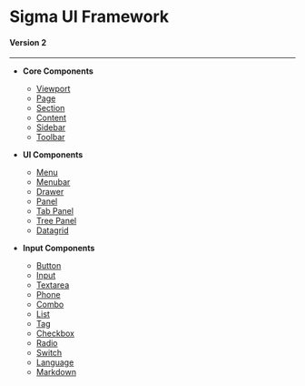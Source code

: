 # Sigma UI Framework
#### Version 2
-------

* __Core Components__
  - [Viewport](./core/viewport)
  - [Page](./core/page)
  - [Section](./core/section)
  - [Content](./core/content)
  - [Sidebar](./core/sidebar)
  - [Toolbar](./core/toolbar)
  
* __UI Components__
  - [Menu](./components/menu)
  - [Menubar](./components/menubar)
  - [Drawer](./components/drawer)
  - [Panel](./components/panel)
  - [Tab Panel](./components/tab)
  - [Tree Panel](./components/tree)
  - [Datagrid](./components/datagrid)
  
* __Input Components__
  - [Button](./inputs/button)
  - [Input](./inputs/input)
  - [Textarea](./inputs/textarea)
  - [Phone](./inputs/phone)
  - [Combo](./inputs/combo)
  - [List](./inputs/list)
  - [Tag](./inputs/tag)
  - [Checkbox](./inputs/checkbox)
  - [Radio](./inputs/radio)
  - [Switch](./inputs/switch)
  - [Language](./inputs/language)
  - [Markdown](./inputs/markdown)